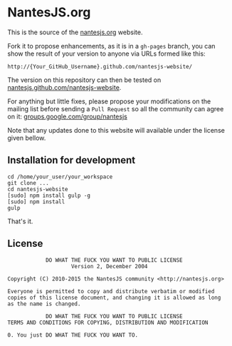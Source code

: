 # NantesJS.org

This is the source of the [nantesjs.org](http://nantesjs.org) website.

Fork it to propose enhancements, as it is in a `gh-pages` branch, you can show the result of your version to anyone via URLs formed like this:

    http://{Your_GitHub_Username}.github.com/nantesjs-website/

The version on this repository can then be tested on [nantesjs.github.com/nantesjs-website](http://nantesjs.github.com/nantesjs-website/).

For anything but little fixes, please propose your modifications on the mailing list before sending a `Pull Request` so all the community can agree on it: [groups.google.com/group/nantesjs](http://groups.google.com/group/nantesjs/)

Note that any updates done to this website will available under the license given bellow.

## Installation for development

```shell
cd /home/your_user/your_workspace
git clone ...
cd nantesjs-website
[sudo] npm install gulp -g
[sudo] npm install
gulp
```

That's it.

## License

                DO WHAT THE FUCK YOU WANT TO PUBLIC LICENSE
                        Version 2, December 2004

    Copyright (C) 2010-2015 the NantesJS community <http://nantesjs.org>

    Everyone is permitted to copy and distribute verbatim or modified
    copies of this license document, and changing it is allowed as long
    as the name is changed.

                DO WHAT THE FUCK YOU WANT TO PUBLIC LICENSE
    TERMS AND CONDITIONS FOR COPYING, DISTRIBUTION AND MODIFICATION

    0. You just DO WHAT THE FUCK YOU WANT TO.

